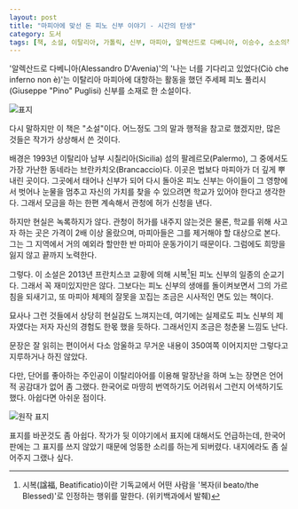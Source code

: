 ```yaml
---
layout: post
title: "마피아에 맞선 돈 피노 신부 이야기 - 시간의 탄생"
category: 도서
tags: [책, 소설, 이탈리아, 가톨릭, 신부, 마피아, 알렉산드로 다베니아, 이승수, 소소의책, 서평]
---
```


'알렉산드로 다베니아(Alessandro D'Avenia)'의
'나는 너를 기다리고 있었다(Ciò che inferno non è)'는
이탈리아 마피아에 대항하는 활동을 했던 주세페 피노 풀리시(Giuseppe "Pino" Puglisi) 신부를 소재로 한 소설이다.

![표지](https://lh3.googleusercontent.com/-J2_TrhM8PVg/Wlldko7o-qI/AAAAAAAAdeU/A9i0UtcTINoHrcf1OqpcK-F9myFoJh1LACE0YBhgL/s480/cio-che-inferno-non-e-book-kr.jpg)

다시 말하지만 이 책은 "소설"이다.
어느정도 그의 말과 행적을 참고로 했겠지만,
많은 것들은 작가가 상상해서 쓴 것이다.

배경은 1993년 이탈리아 남부 시칠리아(Sicilia) 섬의 팔레르모(Palermo),
그 중에서도 가장 가난한 동네라는 브란카치오(Brancaccio)다.
이곳은 법보다 마피아가 더 깊게 뿌내린 곳이다.
그곳에서 태어나 신부가 되어 다시 돌아온 피노 신부는
아이들이 그 영향에서 벗어나
눈물을 멈추고 자신의 가치를 찾을 수 있으려면 학교가 있어야 한다고 생각한다.
그래서 모금을 하는 한편 계속해서 관청에 허가 신청을 낸다.

하지만 현실은 녹록하지가 않다.
관청이 허가를 내주지 않는것은 물론,
학교를 위해 사고자 하는 곳은 가격이 2배 이상 올랐으며,
마피아들은 그를 제거해야 할 대상으로 본다.
그는 그 지역에서 거의 예외라 할만한 반 마피아 운동가이기 때문이다.
그럼에도 희망을 잃지 않고 끝까지 노력한다.

그렇다.
이 소설은 2013년 프란치스코 교황에 의해 시복[^1]된 피노 신부의 일종의 순교기다.
그래서 꼭 재미있지만은 않다.
그보다는 피노 신부의 생애를 돌이켜보면서 그의 가르침을 되새기고,
또 마피아 체제의 잘못을 꼬집는 조금은 시사적인 면도 있는 책이다.

[^1]: 시복(諡福, Beatificatio)이란 기독교에서 어떤 사람을 '복자(il beato/the Blessed)'로 인정하는 행위를 말한다. (위키백과에서 발췌)

묘사나 그런 것들에서 상당히 현실감도 느껴지는데,
여기에는 실제로도 피노 신부의 제자였다는 저자 자신의 경험도 한몫 했을 듯하다.
그래서인지 조금은 청춘물 느낌도 난다.

문장은 잘 읽히는 편이어서
다소 암울하고 무거운 내용이 350여쪽 이어지지만
그렇다고 지루하거나 하진 않았다.

다만, 단어를 좋아하는 주인공이
이탈리아어를 이용해 말장난을 하며 노는 장면은
언어적 공감대가 없어 좀 그랬다.
한국어로 마땅히 번역하기도 어려워서 그런지 어색하기도 했다.
아쉽다면 아쉬운 점이다.

![원작 표지](https://lh3.googleusercontent.com/-zSOifNPp_MU/WlleKSDqeBI/AAAAAAAAdeo/4AInvLaQDNgDzgSBk6fFrRy0fxvIQpiJQCE0YBhgL/s480/cio-che-inferno-non-e-book.jpg)

표지를 바꾼것도 좀 아쉽다.
작가가 뒷 이야기에서 표지에 대해서도 언급하는데,
한국어판에는 그 표지를 쓰지 않았기 때문에 엉뚱한 소리를 하는게 되버렸다.
내지에라도 좀 실어주지 그랬나 싶다.
